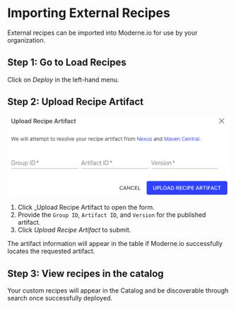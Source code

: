 # Importing External Recipes

External recipes can be imported into Moderne.io for use by your organization.

## Step 1: Go to Load Recipes

Click on _Deploy_ in the left-hand menu.

## Step 2: Upload Recipe Artifact

![](../.gitbook/assets/deployer-upload-artifact.png)

1. Click \_Upload Recipe Artifact to open the form.
2. Provide the `Group ID`, `Artifact ID`, and `Version` for the published artifact.
3. Click _Upload Recipe Artifact_ to submit.

The artifact information will appear in the table if Moderne.io successfully locates the requested artifact.

## Step 3: View recipes in the catalog

Your custom recipes will appear in the Catalog and be discoverable through search once successfully deployed.
